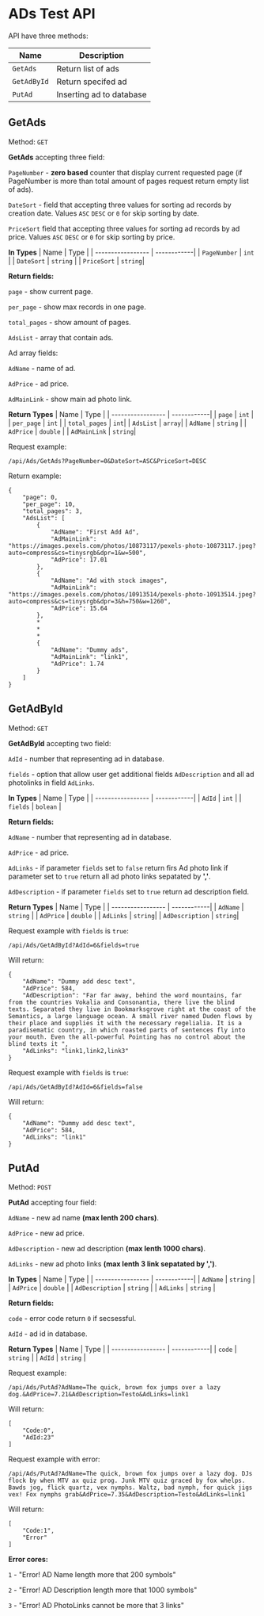 
# ADs Test API

API have three methods:

| Name             | Description                                                                |
| ----------------- | ------------|
| `GetAds` | Return list of ads |
| `GetAdById` | Return specifed ad |
| `PutAd` |  Inserting ad to database| 


## GetAds

Method: `GET`

**GetAds** accepting three field:

`PageNumber` - **zero based** counter that display current requested page (if PageNumber is more than total amount of pages request return empty list of ads).

`DateSort` - field that accepting three values for sorting ad records by creation date. Values `ASC` `DESC` or `0` for skip sorting by date.

`PriceSort`  field that accepting three values for sorting ad records by ad price. Values `ASC` `DESC` or `0` for skip sorting by price.

**In Types**
| Name             | Type |
| ----------------- | ------------|
| `PageNumber` | `int` |
| `DateSort` | `string` |
| `PriceSort` |  `string`| 



**Return fields:**


`page` - show current page.

`per_page` - show max records in one page.

`total_pages` - show amount of pages.

`AdsList` - array that contain ads.

Ad array fields:

`AdName` - name of ad.

`AdPrice` - ad price.

`AdMainLink` - show main ad photo link.

**Return Types**
| Name             | Type |
| ----------------- | ------------|
| `page` | `int` |
| `per_page` | `int` |
| `total_pages` |  `int`| 
| `AdsList` |  `array`|
| `AdName` | `string` |
| `AdPrice` | `double` |
| `AdMainLink` |  `string`| 


Request example:
```
/api/Ads/GetAds?PageNumber=0&DateSort=ASC&PriceSort=DESC
```

Return example:

```
{
    "page": 0,
    "per_page": 10,
    "total_pages": 3,
    "AdsList": [
        {
            "AdName": "First Add Ad",
            "AdMainLink": "https://images.pexels.com/photos/10873117/pexels-photo-10873117.jpeg?auto=compress&cs=tinysrgb&dpr=1&w=500",
            "AdPrice": 17.01
        },
        {
            "AdName": "Ad with stock images",
            "AdMainLink": "https://images.pexels.com/photos/10913514/pexels-photo-10913514.jpeg?auto=compress&cs=tinysrgb&dpr=3&h=750&w=1260",
            "AdPrice": 15.64
        },
        *
        *        
        *
        {
            "AdName": "Dummy ads",
            "AdMainLink": "link1",
            "AdPrice": 1.74
        }
    ]
}
```
## GetAdById

Method: `GET`

**GetAdById** accepting two field:

`AdId` - number that representing ad in database.

`fields` - option that allow user get additional fields `AdDescription` and all ad photolinks in field `AdLinks`.

**In Types**
| Name             | Type |
| ----------------- | ------------|
| `AdId` | `int` |
| `fields` | `bolean` |

**Return fields:**

`AdName` - number that representing ad in database.

`AdPrice` - ad price.

`AdLinks` - if parameter `fields` set to `false` return firs Ad photo link if parameter set to `true` return all ad photo links sepatated by **','**.

`AdDescription` - if parameter `fields` set to `true` return ad description field.

**Return Types**
| Name             | Type |
| ----------------- | ------------|
| `AdName` | `string` |
| `AdPrice` | `double` |
| `AdLinks` |  `string`| 
| `AdDescription` |  `string`| 


Request example with `fields` is `true`:
```
/api/Ads/GetAdById?AdId=6&fields=true
```

Will return:

```
{
    "AdName": "Dummy add desc text",
    "AdPrice": 584,
    "AdDescription": "Far far away, behind the word mountains, far from the countries Vokalia and Consonantia, there live the blind texts. Separated they live in Bookmarksgrove right at the coast of the Semantics, a large language ocean. A small river named Duden flows by their place and supplies it with the necessary regelialia. It is a paradisematic country, in which roasted parts of sentences fly into your mouth. Even the all-powerful Pointing has no control about the blind texts it ",
    "AdLinks": "link1,link2,link3"
}
```

Request example with `fields` is `true`:
```
/api/Ads/GetAdById?AdId=6&fields=false
```

Will return:
```
{
    "AdName": "Dummy add desc text",
    "AdPrice": 584,
    "AdLinks": "link1"
}
```
## PutAd

Method: `POST`

**PutAd** accepting four field:

`AdName` - new ad name **(max lenth 200 chars)**.

`AdPrice` - new ad price.

`AdDescription` - new ad description  **(max lenth 1000 chars)**.

`AdLinks` - new ad photo links **(max lenth 3 link sepatated by ',')**.


**In Types**
| Name             | Type |
| ----------------- | ------------|
| `AdName` | `string` |
| `AdPrice` | `double` |
| `AdDescription` | `string` |
| `AdLinks` | `string` |

**Return fields:**

`code` - error code return `0` if secsessful.

`AdId` - ad id in database.

**Return Types**
| Name             | Type |
| ----------------- | ------------|
| `code` | `string` |
| `AdId` | `string` |



Request example:
```
/api/Ads/PutAd?AdName=The quick, brown fox jumps over a lazy dog.&AdPrice=7.21&AdDescription=Testo&AdLinks=link1
```

Will return:

```
[
    "Code:0",
    "AdId:23"
]
```

Request example with error:
```
/api/Ads/PutAd?AdName=The quick, brown fox jumps over a lazy dog. DJs flock by when MTV ax quiz prog. Junk MTV quiz graced by fox whelps. Bawds jog, flick quartz, vex nymphs. Waltz, bad nymph, for quick jigs vex! Fox nymphs grab&AdPrice=7.35&AdDescription=Testo&AdLinks=link1
```

Will return:
```
[
    "Code:1",
    "Error"
]
```

**Error cores:**

`1` - "Error! AD Name length more that 200 symbols"

`2` - "Error! AD Description length more that 1000 symbols"

`3` - "Error! AD PhotoLinks cannot be more that 3 links"
